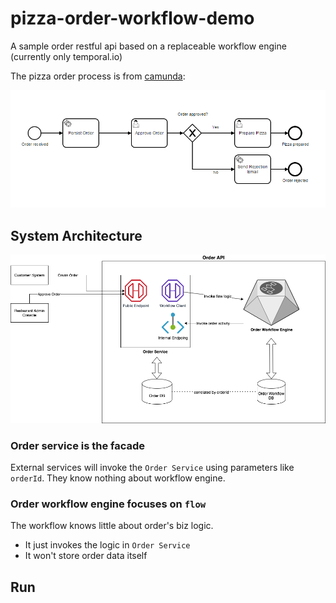 # pizza-order-workflow-demo
A sample order restful api based on a replaceable workflow engine (currently only temporal.io) 

The pizza order process is from [camunda](https://camunda.com/blog/2015/06/build-your-own-camunda-task-explorer/):

![pizz-order-image](./doc/pizza-order.png)


## System Architecture

![architecture](./doc/architecture.drawio.png)

### Order service is the facade

External services will invoke the `Order Service` using parameters like `orderId`. They know nothing about workflow engine.

### Order workflow engine focuses on `flow` 

The workflow knows little about order's biz logic. 
* It just invokes the logic in `Order Service`
* It won't store order data itself


## Run


